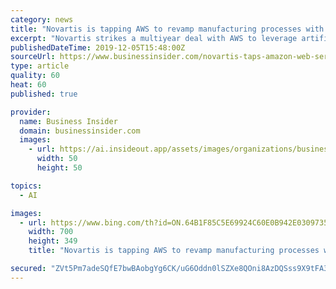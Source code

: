 ```yaml
---
category: news
title: "Novartis is tapping AWS to revamp manufacturing processes with AI and data analytics"
excerpt: "Novartis strikes a multiyear deal with AWS to leverage artificial intelligence and data analytics to revamp the steps involved in drug manufacturing."
publishedDateTime: 2019-12-05T15:48:00Z
sourceUrl: https://www.businessinsider.com/novartis-taps-amazon-web-services-to-improve-manufacturing-process-2019-12
type: article
quality: 60
heat: 60
published: true

provider:
  name: Business Insider
  domain: businessinsider.com
  images:
    - url: https://ai.insideout.app/assets/images/organizations/businessinsider.com-50x50.jpg
      width: 50
      height: 50

topics:
  - AI

images:
  - url: https://www.bing.com/th?id=ON.64B1F85C5E69924C60E0B942E0309735
    width: 700
    height: 349
    title: "Novartis is tapping AWS to revamp manufacturing processes with AI and data analytics"

secured: "ZVt5Pm7adeSQfE7bwBAobgYg6CK/uG6Oddn0lSZXe8QOni8AzDQSss9X9tFA3ThLQIPqagUSOpZBL8RviFPO8JYeYXwym0dk55vLSGGKCkZs04dadpidjA6Vet+I9FcC2Jh6L+fXYVU8X/eBu0QqcCtBcABR3Diqcihm+c9LfGs8dh+gVzF+kevRAIC5OshCjAH/G7O7lbBSHftNO6HYGTgnbU4XYuGA3KKUoOi9hpNWiBoUg4h5V7wnNNtHvKHeEw2+2pL0ex9vJV0V0JSyZg==;i9ovlAC6Ob0R+cviwKaCGw=="
---
```


